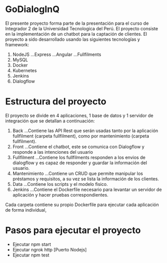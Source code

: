 # GoDialogInQ 
El presente proyecto forma parte de la presentación para el curso de Integrador 2 de la Universidad Tecnologica del Perú.
El proyecto consiste en la implementación de un chatbot para la captación de clientes.
El proyecto a sido desarrollado usando las siguientes tecnologías y framework:
1. NodeJS
...Express
...Angular
...Fullfilments
2. MySQL
3. Docker
4. Kubernetes
5. Jenkins
6. Dialogflow

# Estructura del proyecto
El proyecto se divide en 4 aplicaciones, 1 base de datos y 1 servidor de integración que se detallan a continuación:
1. Back
...Contiene las API Rest que serán usadas tanto por la aplicación fullfilment (carpeta fullfilment), como por mantenimiento (carpeta fullfilment).
2. Front
...Contiene el chatbot, este se comunica con Dialogflow y responde a las intenciones del usuario
3. Fullfilment
...Contiene los fullfilments responden a los envios de dialogflow y es capaz de responder y guardar la información del usuario.
4. Mantenimiento
...Contiene un CRUD que permite manipular los préstamos y requisitos, a su vez se lista la información de los clientes.
5. Data
...Contiene los scripts y el modelo fisico.
6. Jenkins
...Contiene el Dockerfile necesario para levantar un servidor de aplicación y hacer pruebas correspondientes.

Cada carpeta contiene su propio Dockerfile para ejecutar cada aplicación de forma individual,

# Pasos para ejecutar el proyecto

- Ejecutar npm start
- Ejecutar ngrok http [Puerto Nodejs]
- Ejecutar npm test


